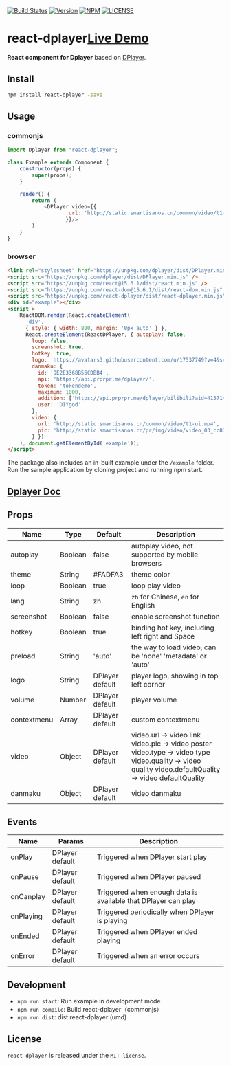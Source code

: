 [![Build Status](https://travis-ci.org/MoePlayer/react-dplayer.svg?branch=master)](https://travis-ci.org/MoePlayer/react-dplayer)
[![Version](https://img.shields.io/npm/v/react-dplayer.svg?style=flat)](https://www.npmjs.com/package/react-dplayer)
[![NPM](https://img.shields.io/npm/dt/react-dplayer.svg?style=flat)](https://www.npmjs.com/package/react-dplayer)
[![LICENSE](https://img.shields.io/badge/license-MIT-green.svg?style=flat)](https://github.com/hnsylitao/react-dplayer/blob/master/LICENSE)

# react-dplayer[Live Demo](http://dplayer.89io.com/)

**React component for Dplayer** based on [DPlayer](https://github.com/DIYgod/DPlayer).

## Install

```bash
npm install react-dplayer -save
```

## Usage

### commonjs
```js
import Dplayer from "react-dplayer";

class Example extends Component {
    constructor(props) {
        super(props);
    }

    render() {
        return (
            <DPlayer video={{
                    url: 'http://static.smartisanos.cn/common/video/t1-ui.mp4',
                   }}/>
        )
    }
}
```

### browser
```html
<link rel="stylesheet" href="https://unpkg.com/dplayer/dist/DPlayer.min.css">
<script src="https://unpkg.com/dplayer/dist/DPlayer.min.js" />
<script src="https://unpkg.com/react@15.6.1/dist/react.min.js" />
<script src="https://unpkg.com/react-dom@15.6.1/dist/react-dom.min.js" />
<script src="https://unpkg.com/react-dplayer/dist/react-dplayer.min.js" />
<div id="example"></div>
<script >
	ReactDOM.render(React.createElement(
	  'div',
	  { style: { width: 800, margin: '0px auto' } },
	  React.createElement(ReactDPlayer, { autoplay: false,
	    loop: false,
	    screenshot: true,
	    hotkey: true,
	    logo: 'https://avatars3.githubusercontent.com/u/17537749?v=4&s=460',
	    danmaku: {
	      id: '9E2E3368B56CDBB4',
	      api: 'https://api.prprpr.me/dplayer/',
	      token: 'tokendemo',
	      maximum: 1000,
	      addition: ['https://api.prprpr.me/dplayer/bilibili?aid=4157142'],
	      user: 'DIYgod'
	    },
	    video: {
	      url: 'http://static.smartisanos.cn/common/video/t1-ui.mp4',
	      pic: 'http://static.smartisanos.cn/pr/img/video/video_03_cc87ce5bdb.jpg'
	    } })
	), document.getElementById('example'));
</script>
```

The package also includes an in-built example under the `/example` folder. Run the sample application by cloning project and running npm start.

## [Dplayer Doc](http://dplayer.js.org/docs/)

## Props


| Name | Type | Default | Description |
| ---- | ---- | ------- | ----------- |
| autoplay | Boolean | false | autoplay video, not supported by mobile browsers |
| theme | String | #FADFA3 | theme color |
| loop | Boolean | true | loop play video |
| lang | String | zh | `zh` for Chinese, `en` for English |
| screenshot | Boolean | false | enable screenshot function |
| hotkey | Boolean | true | binding hot key, including left right and Space |
| preload | String | 'auto' | the way to load video, can be 'none' 'metadata' or 'auto' |
| logo | String | DPlayer default | player logo, showing in top left corner |
| volume | Number | DPlayer default | player volume |
| contextmenu | Array | DPlayer default | custom contextmenu |
| video| Object | DPlayer default  | video.url -> video link video.pic -> video poster video.type -> video type video.quality -> video quality video.defaultQuality -> video defaultQuality|
| danmaku| Object | DPlayer default  | video danmaku |

## Events

| Name | Params | Description |
| ---- | ------ | ----------- |
| onPlay | DPlayer default | Triggered when DPlayer start play |
| onPause | DPlayer default | Triggered when DPlayer paused |
| onCanplay | DPlayer default | Triggered when enough data is available that DPlayer can play |
| onPlaying | DPlayer default | Triggered periodically when DPlayer is playing |
| onEnded | DPlayer default | Triggered when DPlayer ended playing |
| onError | DPlayer default | Triggered when an error occurs |

## Development

- `npm run start`: Run example in development mode
- `npm run compile`: Build react-dplayer（commonjs）
- `npm run dist`: dist react-dplayer (umd)

## License

`react-dplayer` is released under the `MIT license`.
